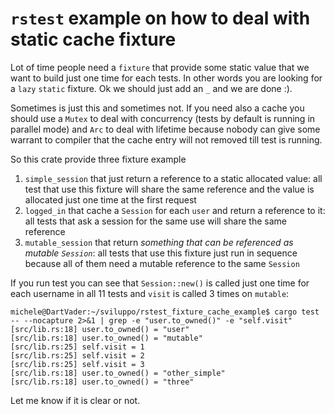 # `rstest` example on how to deal with static cache fixture

Lot of time people need a `fixture` that provide some static value that we want to 
build just one time for each tests. In other words you are looking for a `lazy` `static`
fixture. Ok we should just add an `_` and we are done :).

Sometimes is just this and sometimes not. If you need also a cache you should use a 
`Mutex` to deal with concurrency (tests by default is running in parallel mode) and 
`Arc` to deal with lifetime because nobody can give some warrant to compiler that the 
cache entry will not removed till test is running.

So this crate provide three fixture example

1. `simple_session` that just return a reference to a static allocated value: all test that use 
this fixture will share the same reference and the value is allocated just one time at the first
request
2. `logged_in` that cache a `Session` for each `user` and return a reference to it: all tests that
ask a session for the same use will share the same reference
3. `mutable_session` that return _something that can be referenced as mutable `Session`_: all tests 
that use this fixture just run in sequence because all of them need a mutable reference to the same
`Session`

If you run test you can see that `Session::new()` is called just one time for each username in all 
11 tests and `visit` is called 3 times on `mutable`:

```
michele@DartVader:~/sviluppo/rstest_fixture_cache_example$ cargo test -- --nocapture 2>&1 | grep -e "user.to_owned()" -e "self.visit"
[src/lib.rs:18] user.to_owned() = "user"
[src/lib.rs:18] user.to_owned() = "mutable"
[src/lib.rs:25] self.visit = 1
[src/lib.rs:25] self.visit = 2
[src/lib.rs:25] self.visit = 3
[src/lib.rs:18] user.to_owned() = "other_simple"
[src/lib.rs:18] user.to_owned() = "three"
```

Let me know if it is clear or not.
